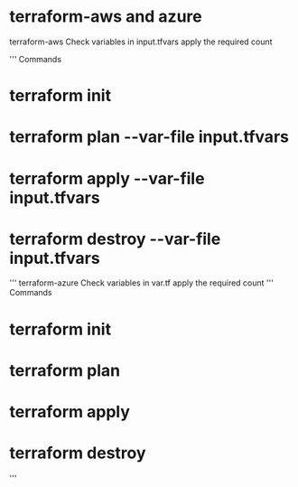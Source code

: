 # terraform-aws and azure 

terraform-aws
Check variables in input.tfvars apply the required count

'''
Commands
# terraform init
# terraform plan --var-file input.tfvars
# terraform apply --var-file input.tfvars
# terraform destroy --var-file input.tfvars
'''
terraform-azure
Check variables in var.tf apply the required count
'''
Commands
# terraform init
# terraform plan
# terraform apply
# terraform destroy
'''
